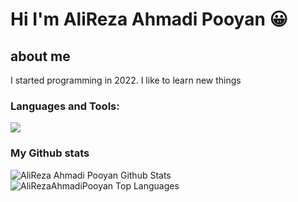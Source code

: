 # Hi I'm AliReza Ahmadi Pooyan 😀

## about me

<p>
 I started programming in 2022. I like to learn new things
 </p>
 
### Languages and Tools:

<p align="left">
<a href="https://developer.android.com/studio" target="_blank"> <img src="https://img.icons8.com/color/48/000000/android-studio--v3.png">
  </a></p>
 
 ### My Github stats
 
<img alt="AliReza Ahmadi Pooyan Github Stats" src="https://github-readme-stats.vercel.app/api?username=AliRezaAhmadiPooyan&show_icons=true&count_private=true&theme=react&hide_border=true&bg_color=0D1117" />
 <img alt="AliRezaAhmadiPooyan Top Languages" src="https://github-readme-stats.vercel.app/api/top-langs/?username=AliRezaAhmadiPooyan&langs_count=100&count_private=true&layout=compact&theme=react&hide_border=true&bg_color=0D1117" />

